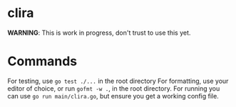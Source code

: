 # clira

**WARNING**: This is work in progress, don't trust to use this yet.

# Commands

For testing, use `go test ./...` in the root directory
For formatting, use your editor of choice, or run `gofmt -w .`, in the root directory.
For running you can use `go run main/clira.go`, but ensure you get a working config file.

